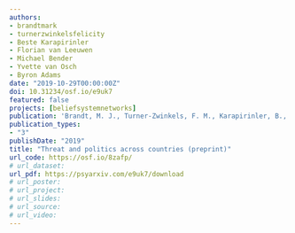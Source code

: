 ```yaml
---
authors:
- brandtmark
- turnerzwinkelsfelicity
- Beste Karapirinler
- Florian van Leeuwen
- Michael Bender
- Yvette van Osch
- Byron Adams
date: "2019-10-29T00:00:00Z"
doi: 10.31234/osf.io/e9uk7
featured: false
projects: [beliefsystemnetworks]
publication: 'Brandt, M. J., Turner-Zwinkels, F. M., Karapirinler, B., van Leeuwen, F., Bender, M., van Osch, Y., & Adams, B. G. (2019, October 29). Threat and politics across countries. https://doi.org/10.31234/osf.io/e9uk7'
publication_types:
- "3"
publishDate: "2019"
title: "Threat and politics across countries (preprint)"
url_code: https://osf.io/8zafp/
# url_dataset:
url_pdf: https://psyarxiv.com/e9uk7/download
# url_poster:
# url_project:
# url_slides:
# url_source:
# url_video:
---
```

